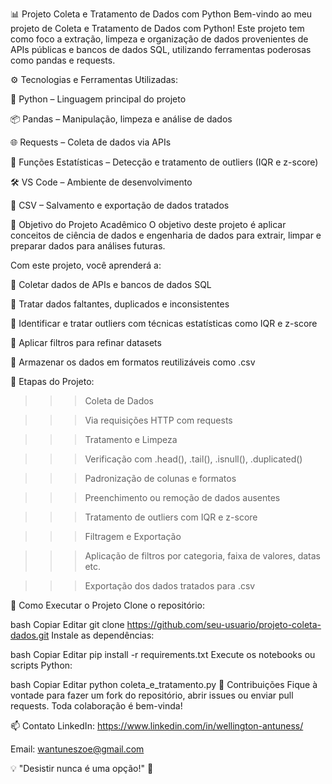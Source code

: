 📊 Projeto Coleta e Tratamento de Dados com Python
Bem-vindo ao meu projeto de Coleta e Tratamento de Dados com Python!
Este projeto tem como foco a extração, limpeza e organização de dados provenientes de APIs públicas e bancos de dados SQL, utilizando ferramentas poderosas como pandas e requests.

⚙️ Tecnologias e Ferramentas Utilizadas:

🐍 Python – Linguagem principal do projeto

📦 Pandas – Manipulação, limpeza e análise de dados

🌐 Requests – Coleta de dados via APIs

🧮 Funções Estatísticas – Detecção e tratamento de outliers (IQR e z-score)

🛠️ VS Code – Ambiente de desenvolvimento

💾 CSV – Salvamento e exportação de dados tratados

🎯 Objetivo do Projeto Acadêmico
O objetivo deste projeto é aplicar conceitos de ciência de dados e engenharia de dados para extrair, limpar e preparar dados para análises futuras.

Com este projeto, você aprenderá a:

🔄 Coletar dados de APIs e bancos de dados SQL

🧹 Tratar dados faltantes, duplicados e inconsistentes

🧮 Identificar e tratar outliers com técnicas estatísticas como IQR e z-score

🔎 Aplicar filtros para refinar datasets

💾 Armazenar os dados em formatos reutilizáveis como .csv 

🧠 Etapas do Projeto:

>>> Coleta de Dados

>>> Via requisições HTTP com requests

>>> Tratamento e Limpeza

>>> Verificação com .head(), .tail(), .isnull(), .duplicated()

>>> Padronização de colunas e formatos

>>> Preenchimento ou remoção de dados ausentes

>>> Tratamento de outliers com IQR e z-score

>>> Filtragem e Exportação

>>> Aplicação de filtros por categoria, faixa de valores, datas etc.

>>> Exportação dos dados tratados para .csv 

🚀 Como Executar o Projeto
Clone o repositório:

bash
Copiar
Editar
git clone https://github.com/seu-usuario/projeto-coleta-dados.git
Instale as dependências:

bash
Copiar
Editar
pip install -r requirements.txt
Execute os notebooks ou scripts Python:

bash
Copiar
Editar
python coleta_e_tratamento.py
🤝 Contribuições
Fique à vontade para fazer um fork do repositório, abrir issues ou enviar pull requests. Toda colaboração é bem-vinda!

📫 Contato
LinkedIn: https://www.linkedin.com/in/wellington-antuness/

Email: wantuneszoe@gmail.com

💡 "Desistir nunca é uma opção!" 💪
